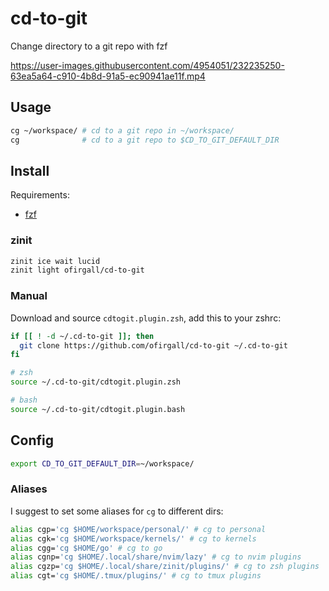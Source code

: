 # cd-to-git
Change directory to a git repo with fzf

https://user-images.githubusercontent.com/4954051/232235250-63ea5a64-c910-4b8d-91a5-ec90941ae11f.mp4

## Usage
```bash
cg ~/workspace/ # cd to a git repo in ~/workspace/
cg              # cd to a git repo to $CD_TO_GIT_DEFAULT_DIR
```

## Install
Requirements:
- [fzf](https://github.com/junegunn/fzf)

### zinit
```bash
zinit ice wait lucid
zinit light ofirgall/cd-to-git
```

### Manual
Download and source `cdtogit.plugin.zsh`, add this to your zshrc:
```bash
if [[ ! -d ~/.cd-to-git ]]; then
  git clone https://github.com/ofirgall/cd-to-git ~/.cd-to-git
fi

# zsh
source ~/.cd-to-git/cdtogit.plugin.zsh

# bash
source ~/.cd-to-git/cdtogit.plugin.bash
```

## Config
```bash
export CD_TO_GIT_DEFAULT_DIR=~/workspace/
```

### Aliases
I suggest to set some aliases for `cg` to different dirs:
```bash
alias cgp='cg $HOME/workspace/personal/' # cg to personal
alias cgk='cg $HOME/workspace/kernels/' # cg to kernels
alias cgg='cg $HOME/go' # cg to go
alias cgnp='cg $HOME/.local/share/nvim/lazy' # cg to nvim plugins
alias cgzp='cg $HOME/.local/share/zinit/plugins/' # cg to zsh plugins
alias cgt='cg $HOME/.tmux/plugins/' # cg to tmux plugins
```
